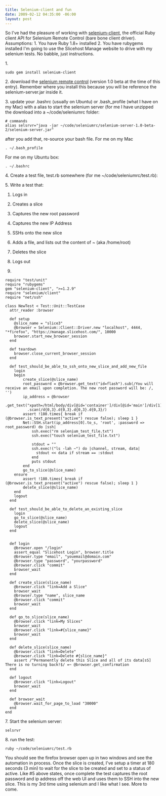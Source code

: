 ```yaml
---
title: Selenium-client and fun
date: 2009-02-12 04:35:00 -06:00
layout: post
---
```


So I've had the pleasure of working with [selenium-client](http://github.com/ph7/selenium-client/tree/master), the official Ruby client API for Selenium Remote Control (bare bone client driver). Assumptions: 1\. You have Ruby 1.8+ installed 2\. You have rubygems installed I'm going to use the Slicehost Manage website to drive with my selenium tests. No babble, just instructions. 

1\. 
    
    
    sudo gem install selenium-client
    

2\. download the [selenium remote control](http://release.seleniumhq.org/selenium-remote-control/1.0-beta-2/selenium-remote-control-1.0-beta-2-dist.zip) (version 1.0 beta at the time of this entry). Remember where you install this because you will be reference the selenium-server.jar inside it. 

3\. update your .bashrc (usually on Ubuntu) or .bash_profile (what I have on my Mac) with a alias to start the selenium server (for me I have unzipped the download into a ~/code/seleniumrc folder: 
    
    
    # commands
    alias selsrvr="java -jar ~/code/seleniumrc/selenium-server-1.0-beta-2/selenium-server.jar"
    

after you add that, re-source your bash file. For me on my Mac 
    
    
    . ~/.bash_profile
    

For me on my Ubuntu box: 
    
    
    . ~/.bashrc
    

4\. Create a test file, test.rb somewhere (for me ~/code/seleniumrc/test.rb): 

5\. Write a test that: 

  1. Logs in   

  2. Creates a slice   

  3. Captures the new root password   

  4. Captures the new IP Address   

  5. SSHs onto the new slice   

  6. Adds a file, and lists out the content of ~ (aka /home/root)   

  7. Deletes the slice   

  8. Logs out

6.
    
    
    require "test/unit"
    require "rubygems"
    gem "selenium-client", ">=1.2.9"
    require "selenium/client"
    require "net/ssh"
    
    class NewTest < Test::Unit::TestCase
      attr_reader :browser
    
      def setup
        @slice_name = "slice3"
        @browser = Selenium::Client::Driver.new "localhost", 4444, "*firefox", "https://manage.slicehost.com/", 10000
        browser.start_new_browser_session
      end
    
      def teardown
        browser.close_current_browser_session
      end
    
      def test_should_be_able_to_ssh_onto_new_slice_and_add_new_file
        login
        begin
            create_slice(@slice_name)
            root_password = @browser.get_text("id=flash").sub(/You will receive an email upon completion. The new root password will be: /, '')
            ip_address = @browser 
              .get_text("xpath=/html/body/div[@id='container']/div[@id='main']/div[1]/div[@id='slice_action']/div[@id='show_slice']/table/tbody/tr[4]/td[2]") 
              .scan(/d{0,3}.d{0,3}.d{0,3}.d{0,3}/)
            assert !180.times{ break if (@browser.is_text_present("active") rescue false); sleep 1 }
            Net::SSH.start(ip_address[0].to_s, 'root', :password => root_password) do |ssh|
                ssh.exec("rm selenium_test_file.txt")
                ssh.exec("touch selenium_test_file.txt")
    
                stdout = ""
                ssh.exec!("ls -lah ~") do |channel, stream, data|
                  stdout << data if stream == :stdout
                end
                puts stdout
            end
            go_to_slice(@slice_name)
        ensure
            assert !180.times{ break if (@browser.is_text_present("active") rescue false); sleep 1 }
            delete_slice(@slice_name) 
        end
        logout
      end
    
      def test_should_be_able_to_delete_an_existing_slice
        login
        go_to_slice(@slice_name)
        delete_slice(@slice_name)
        logout
      end
    
    
      def login
        @browser.open "/login"
        assert_equal "Slicehost Login", browser.title
        @browser.type "email", "youemail@domain.com"
        @browser.type "password", "yourpassword"
        @browser.click "commit"
        browser_wait
      end
    
      def create_slice(slice_name)
        @browser.click "link=Add a Slice"
        browser_wait
        @browser.type "name", slice_name
        @browser.click "commit"
        browser_wait
      end
    
      def go_to_slice(slice_name)
        @browser.click "link=My Slices"
        browser_wait
        @browser.click "link=#{slice_name}"
        browser_wait
      end
    
      def delete_slice(slice_name)
        @browser.click "link=Delete"
        @browser.click "link=Delete #{slice_name}"
        assert /^Permanently delete this Slice and all of its data[sS] There is no turning back!$/ =~ @browser.get_confirmation
      end
    
      def logout
        @browser.click "link=Logout"
        browser_wait
      end
    
      def browser_wait
        @browser.wait_for_page_to_load "30000"
      end
    end
    

7\. Start the selenium server: 
    
    
    selsrvr

8\. run the test: 
    
    
    ruby ~/code/seleniumrc/test.rb

You should see the firefox browser open up in two windows and see the automation in process. Once the slice is created, I've setup a timer at 180 seconds (3 min) to wait for the slice to be created and set to a status of active. Like #5 above states, once complete the test captures the root password and ip address off the web UI and uses them to SSH into the new slice. This is my 3rd time using selenium and I like what I see. More to come.
